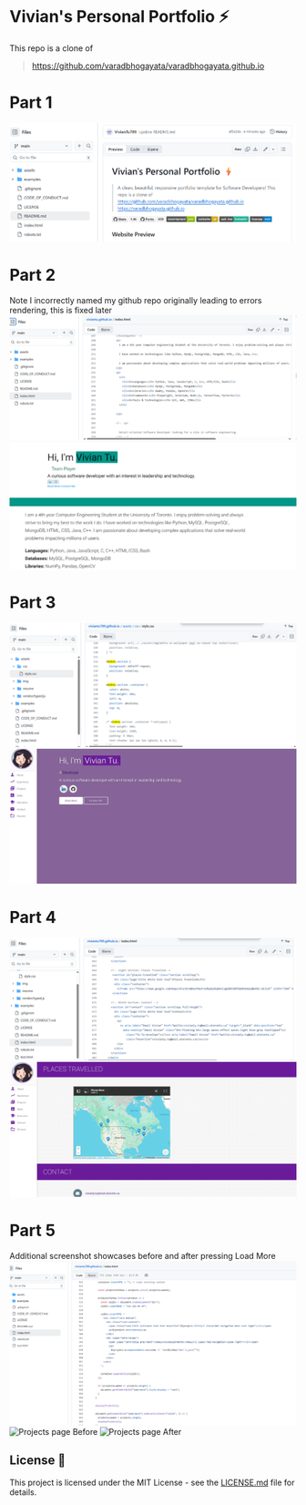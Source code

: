 # Vivian's Personal Portfolio ⚡️ 

This repo is a clone of
> https://github.com/varadbhogayata/varadbhogayata.github.io 


# Part 1
![Part 1 screenshot](assets/img/ECE444Part1.png)

# Part 2
Note I incorrectly named my github repo originally leading to errors rendering, this is fixed later
![Repo screenshot](assets/img/ECE444Part2Repo.png)
![Deployed website screenshot](assets/img/ECE444Part2Site.png)

# Part 3
![Repo screenshot](assets/img/ECE444Part3Repo.png)
![Deployed website screenshot](assets/img/ECE444Part3Site.png)

# Part 4
![Repo screenshot](assets/img/ECE444Part4Repo.png)
![Places travelled page](assets/img/ECE444Part4Site.png)

# Part 5
Additional screenshot showcases before and after pressing Load More
![Repo screenshot](assets/img/ECE444Part5Repo.png)
![Projects page Before](assets/img/ECE444Part5Before.png)
![Projects page After](assets/img/ECE444Part5After.png)

## License 📄
This project is licensed under the MIT License - see the [LICENSE.md](./LICENSE) file for details.
